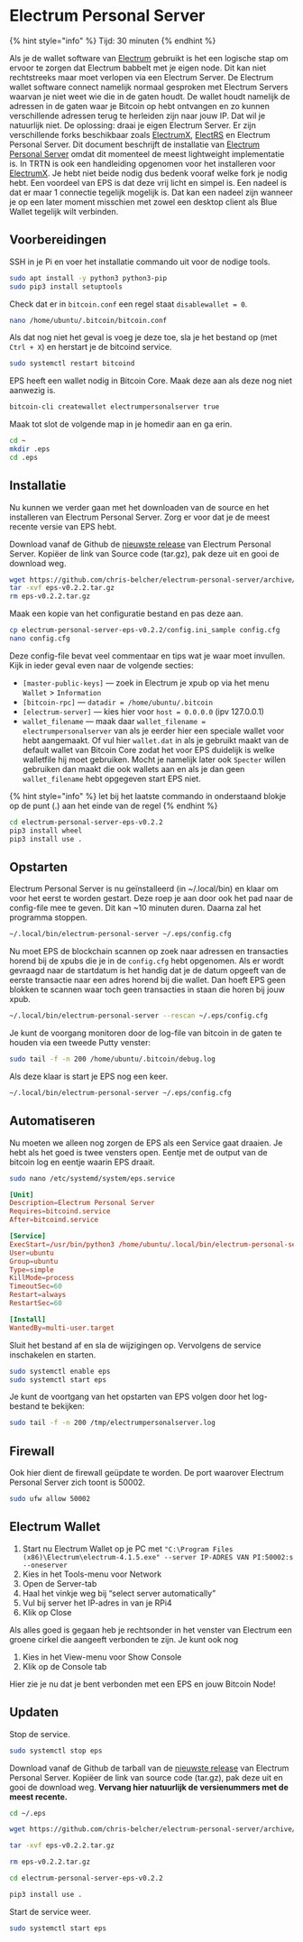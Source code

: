 # Electrum Personal Server

{% hint style="info" %}
Tijd: 30 minuten
{% endhint %}

Als je de wallet software van [Electrum](https://electrum.org/#home) gebruikt is het een logische stap om ervoor te zorgen dat Electrum babbelt met je eigen node. Dit kan niet rechtstreeks maar moet verlopen via een Electrum Server. De Electrum wallet software connect namelijk normaal gesproken met Electrum Servers waarvan je niet weet wie die in de gaten houdt. De wallet houdt namelijk de adressen in de gaten waar je Bitcoin op hebt ontvangen en zo kunnen verschillende adressen terug te herleiden zijn naar jouw IP. Dat wil je natuurlijk niet. De oplossing: draai je eigen Electrum Server. Er zijn verschillende forks beschikbaar zoals [ElectrumX](https://github.com/spesmilo/electrumx), [ElectRS](https://github.com/romanz/electrs) en Electrum Personal Server. Dit document beschrijft de installatie van [Electrum Personal Server](https://github.com/chris-belcher/electrum-personal-server) omdat dit momenteel de meest lightweight implementatie is. In TRTN is ook een handleiding opgenomen voor het installeren voor [ElectrumX](https://docs.theroadtonode.com/bitcoin-core-extensies/electrum-x). Je hebt niet beide nodig dus bedenk vooraf welke fork je nodig hebt. Een voordeel van EPS is dat deze vrij licht en simpel is. Een nadeel is dat er maar 1 connectie tegelijk mogelijk is. Dat kan een nadeel zijn wanneer je op een later moment misschien met zowel een desktop client als Blue Wallet tegelijk wilt verbinden.

## Voorbereidingen

SSH in je Pi en voer het installatie commando uit voor de nodige tools.

```bash
sudo apt install -y python3 python3-pip
sudo pip3 install setuptools
```

Check dat er in `bitcoin.conf` een regel staat `disablewallet = 0`.

```bash
nano /home/ubuntu/.bitcoin/bitcoin.conf
```

Als dat nog niet het geval is voeg je deze toe, sla je het bestand op \(met `Ctrl + X`\) en herstart je de bitcoind service.

```bash
sudo systemctl restart bitcoind
```

EPS heeft een wallet nodig in Bitcoin Core. Maak deze aan als deze nog niet aanwezig is.

```bash
bitcoin-cli createwallet electrumpersonalserver true
```

Maak tot slot de volgende map in je homedir aan en ga erin.

```bash
cd ~
mkdir .eps
cd .eps
```

## Installatie

Nu kunnen we verder gaan met het downloaden van de source en het installeren van Electrum Personal Server. Zorg er voor dat je de meest recente versie van EPS hebt.

Download vanaf de Github de [nieuwste release](https://github.com/chris-belcher/electrum-personal-server/releases) van Electrum Personal Server. Kopiëer de link van Source code \(tar.gz\), pak deze uit en gooi de download weg.

```bash
wget https://github.com/chris-belcher/electrum-personal-server/archive/eps-v0.2.2.tar.gz
tar -xvf eps-v0.2.2.tar.gz
rm eps-v0.2.2.tar.gz
```

Maak een kopie van het configuratie bestand en pas deze aan.

```bash
cp electrum-personal-server-eps-v0.2.2/config.ini_sample config.cfg
nano config.cfg
```

Deze config-file bevat veel commentaar en tips wat je waar moet invullen. Kijk in ieder geval even naar de volgende secties:

* `[master-public-keys]` — zoek in Electrum je xpub op via het menu `Wallet` &gt; `Information`
* `[bitcoin-rpc]` — `datadir = /home/ubuntu/.bitcoin`
* `[electrum-server]` — kies hier voor `host = 0.0.0.0` \(ipv 127.0.0.1\)
* `wallet_filename` — maak daar `wallet_filename = electrumpersonalserver` van als je eerder hier een speciale wallet voor hebt aangemaakt. Of vul hier `wallet.dat` in als je gebruikt maakt van de default wallet van Bitcoin Core zodat het voor EPS duidelijk is welke walletfile hij moet gebruiken. Mocht je namelijk later ook `Specter` willen gebruiken dan maakt die ook wallets aan en als je dan geen `wallet_filename` hebt opgegeven start EPS niet.

{% hint style="info" %}
let bij het laatste commando in onderstaand blokje op de punt \(.\) aan het einde van de regel
{% endhint %}

```bash
cd electrum-personal-server-eps-v0.2.2
pip3 install wheel
pip3 install use .
```

## Opstarten

Electrum Personal Server is nu geïnstalleerd \(in ~/.local/bin\) en klaar om voor het eerst te worden gestart. Deze roep je aan door ook het pad naar de config-file mee te geven. Dit kan ~10 minuten duren. Daarna zal het programma stoppen.

```bash
~/.local/bin/electrum-personal-server ~/.eps/config.cfg
```

Nu moet EPS de blockchain scannen op zoek naar adressen en transacties horend bij de xpubs die je in de `config.cfg` hebt opgenomen. Als er wordt gevraagd naar de startdatum is het handig dat je de datum opgeeft van de eerste transactie naar een adres horend bij die wallet. Dan hoeft EPS geen blokken te scannen waar toch geen transacties in staan die horen bij jouw xpub.

```bash
~/.local/bin/electrum-personal-server --rescan ~/.eps/config.cfg
```

Je kunt de voorgang monitoren door de log-file van bitcoin in de gaten te houden via een tweede Putty venster:

```bash
sudo tail -f -n 200 /home/ubuntu/.bitcoin/debug.log
```

Als deze klaar is start je EPS nog een keer.

```bash
~/.local/bin/electrum-personal-server ~/.eps/config.cfg
```

## Automatiseren

Nu moeten we alleen nog zorgen de EPS als een Service gaat draaien. Je hebt als het goed is twee vensters open. Eentje met de output van de bitcoin log en eentje waarin EPS draait.

```bash
sudo nano /etc/systemd/system/eps.service
```

```toml
[Unit]
Description=Electrum Personal Server
Requires=bitcoind.service
After=bitcoind.service

[Service]
ExecStart=/usr/bin/python3 /home/ubuntu/.local/bin/electrum-personal-server /home/ubuntu/.eps/config.cfg
User=ubuntu
Group=ubuntu
Type=simple
KillMode=process
TimeoutSec=60
Restart=always
RestartSec=60

[Install]
WantedBy=multi-user.target
```

Sluit het bestand af en sla de wijzigingen op. Vervolgens de service inschakelen en starten.

```bash
sudo systemctl enable eps
sudo systemctl start eps
```

Je kunt de voortgang van het opstarten van EPS volgen door het log-bestand te bekijken:

```bash
sudo tail -f -n 200 /tmp/electrumpersonalserver.log
```

## Firewall

Ook hier dient de firewall geüpdate te worden. De port waarover Electrum Personal Server zich toont is 50002.

```bash
sudo ufw allow 50002
```

## Electrum Wallet

1. Start nu Electrum Wallet op je PC met `"C:\Program Files (x86)\Electrum\electrum-4.1.5.exe" --server IP-ADRES VAN PI:50002:s --oneserver`
2. Kies in het Tools-menu voor Network
3. Open de Server-tab
4. Haal het vinkje weg bij “select server automatically”
5. Vul bij server het IP-adres in van je RPi4
6. Klik op Close

Als alles goed is gegaan heb je rechtsonder in het venster van Electrum een groene cirkel die aangeeft verbonden te zijn. Je kunt ook nog

1. Kies in het View-menu voor Show Console
2. Klik op de Console tab

Hier zie je nu dat je bent verbonden met een EPS en jouw Bitcoin Node!

## Updaten

Stop de service.

```bash
sudo systemctl stop eps
```

Download vanaf de Github de tarball van de [nieuwste release](https://github.com/chris-belcher/electrum-personal-server/releases) van Electrum Personal Server. Kopiëer de link van source code \(tar.gz\), pak deze uit en gooi de download weg. **Vervang hier natuurlijk de versienummers met de meest recente.**

```bash
cd ~/.eps

wget https://github.com/chris-belcher/electrum-personal-server/archive/eps-v0.2.2.tar.gz

tar -xvf eps-v0.2.2.tar.gz

rm eps-v0.2.2.tar.gz

cd electrum-personal-server-eps-v0.2.2

pip3 install use .
```

Start de service weer.

```bash
sudo systemctl start eps
```